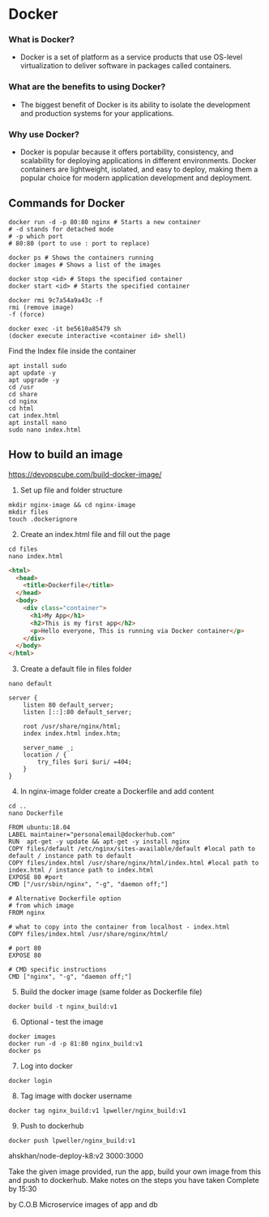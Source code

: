 # Docker

### What is Docker?

- Docker is a set of platform as a service products that use OS-level virtualization to deliver software in packages called containers.

### What are the benefits to using Docker?

- The biggest benefit of Docker is its ability to isolate the development and production systems for your applications.

### Why use Docker?

- Docker is popular because it offers portability, consistency, and scalability for deploying applications in different environments. Docker containers are lightweight, isolated, and easy to deploy, making them a popular choice for modern application development and deployment.


## Commands for Docker
```
docker run -d -p 80:80 nginx # Starts a new container 
# -d stands for detached mode
# -p which port
# 80:80 (port to use : port to replace)

docker ps # Shows the containers running
docker images # Shows a list of the images

docker stop <id> # Stops the specified container
docker start <id> # Starts the specified container

docker rmi 9c7a54a9a43c -f
rmi (remove image)
-f (force)

docker exec -it be5610a85479 sh
(docker execute interactive <container id> shell)
```
Find the Index file inside the container
```
apt install sudo
apt update -y
apt upgrade -y
cd /usr
cd share
cd nginx
cd html
cat index.html
apt install nano
sudo nano index.html
```
## How to build an image 
https://devopscube.com/build-docker-image/

1. Set up file and folder structure
```
mkdir nginx-image && cd nginx-image
mkdir files
touch .dockerignore
```
2. Create an index.html file and fill out the page
```
cd files
nano index.html
```
```html
<html>
  <head>
    <title>Dockerfile</title>
  </head>
  <body>
    <div class="container">
      <h1>My App</h1>
      <h2>This is my first app</h2>
      <p>Hello everyone, This is running via Docker container</p>
    </div>
  </body>
</html>
```
3. Create a default file in files folder
```
nano default
```

```
server {
    listen 80 default_server;
    listen [::]:80 default_server;
    
    root /usr/share/nginx/html;
    index index.html index.htm;

    server_name _;
    location / {
        try_files $uri $uri/ =404;
    }
}
```
4. In nginx-image folder create a Dockerfile and add content
```
cd ..
nano Dockerfile
```
```
FROM ubuntu:18.04  
LABEL maintainer="personalemail@dockerhub.com" 
RUN  apt-get -y update && apt-get -y install nginx
COPY files/default /etc/nginx/sites-available/default #local path to default / instance path to default
COPY files/index.html /usr/share/nginx/html/index.html #local path to index.html / instance path to index.html
EXPOSE 80 #port
CMD ["/usr/sbin/nginx", "-g", "daemon off;"]
```
```
# Alternative Dockerfile option 
# from which image
FROM nginx

# what to copy into the container from localhost - index.html
COPY files/index.html /usr/share/nginx/html/

# port 80
EXPOSE 80

# CMD specific instructions
CMD ["nginx", "-g", "daemon off;"]
```
5. Build the docker image (same folder as Dockerfile file)
```
docker build -t nginx_build:v1
```
6. Optional - test the image
```
docker images
docker run -d -p 81:80 nginx_build:v1
docker ps
```
7. Log into docker
```
docker login
```
8. Tag image with docker username
```
docker tag nginx_build:v1 lpweller/nginx_build:v1
```
9. Push to dockerhub
```
docker push lpweller/nginx_build:v1
```




ahskhan/node-deploy-k8:v2 3000:3000

Take the given image provided, run the app, build your own image from this and push to dockerhub. Make notes on the steps you have taken Complete by 15:30

by C.O.B Microservice images of app and db